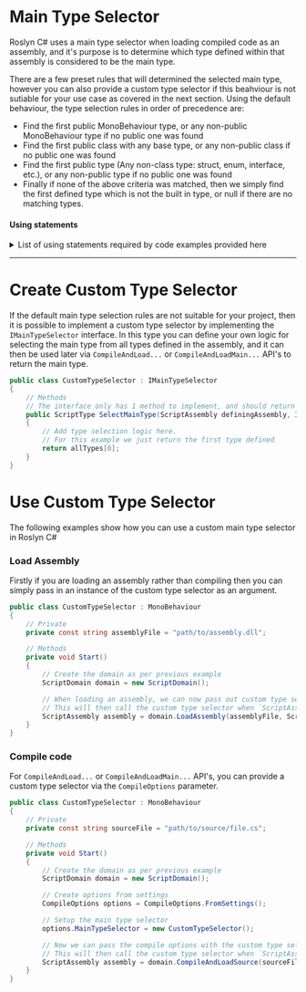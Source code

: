 # Main Type Selector

Roslyn C# uses a main type selector when loading compiled code as an assembly, and it's purpose is to determine which type defined within that assembly is considered to be the main type. 

There are a few preset rules that will determined the selected main type, however you can also provide a custom type selector if this beahviour is not sutiable for your use case as covered in the next section. Using the default behaviour, the type selection rules in order of precedence are:

* Find the first public MonoBehaviour type, or any non-public MonoBehaviour type if no public one was found
* Find the first public class with any base type, or any non-public class if no public one was found
* Find the first public type (Any non-class type: struct, enum, interface, etc.), or any non-public type if no public one was found
* Finally if none of the above criteria was matched, then we simply find the first defined type which is not the built in <Module> type, or null if there are no matching types.

#### Using statements
<details>
  <summary>List of using statements required by code examples provided here</summary>

```cs
using RoslynCSharp;
using UnityEngine;
```
</details>

---

# Create Custom Type Selector

If the default main type selection rules are not suitable for your project, then it is possible to implement a custom type selector by implementing the `IMainTypeSelector` interface. 
In this type you can define your own logic for selecting the main type from all types defined in the assembly, and it can then be used later via `CompileAndLoad...` or `CompileAndLoadMain...` API's to return the main type.

```cs
public class CustomTypeSelector : IMainTypeSelector
{
    // Methods
    // The interface only has 1 method to implement, and should return the main type from the `allTypes` collection
    public ScriptType SelectMainType(ScriptAssembly definingAssembly, IReadOnlyList<ScriptType> allTypes)
    {
        // Add type selection logic here. 
        // For this example we just return the first type defined
        return allTypes[0];
    }
}
```

# Use Custom Type Selector

The following examples show how you can use a custom main type selector in Roslyn C#

### Load Assembly

Firstly if you are loading an assembly rather than compiling then you can simply pass in an instance of the custom type selector as an argument.

```cs
public class CustomTypeSelector : MonoBehaviour
{
    // Private
    private const string assemblyFile = "path/to/assembly.dll";

    // Methods
    private void Start()
    {
        // Create the domain as per previous example
        ScriptDomain domain = new ScriptDomain();

        // When loading an assembly, we can now pass out custom type selector as the `IMainTypeSelector` parameter
        // This will then call the custom type selector when `ScriptAssembly.MainType` is used 
        ScriptAssembly assembly = domain.LoadAssembly(assemblyFile, ScriptSecurityMode.UseSettings, new CustomTypeSelector());
    }
}
```

### Compile code

For `CompileAndLoad...` or `CompileAndLoadMain...` API's, you can provide a custom type selector via the `CompileOptions` parameter.

```cs
public class CustomTypeSelector : MonoBehaviour
{
    // Private
    private const string sourceFile = "path/to/source/file.cs";

    // Methods
    private void Start()
    {
        // Create the domain as per previous example
        ScriptDomain domain = new ScriptDomain();

        // Create options from settings
        CompileOptions options = CompileOptions.FromSettings();

        // Setup the main type selector
        options.MainTypeSelector = new CustomTypeSelector();

        // Now we can pass the compile options with the custom type selector
        // This will then call the custom type selector when `ScriptAssembly.MainType` is used 
        ScriptAssembly assembly = domain.CompileAndLoadSource(sourceFile, options);
    }
}
```
